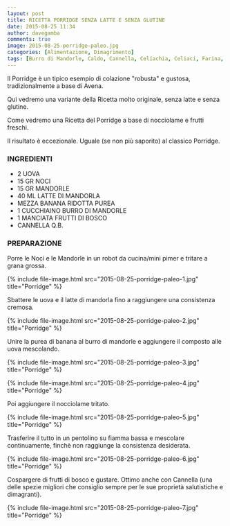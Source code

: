 ```yaml
---
layout: post
title: RICETTA PORRIDGE SENZA LATTE E SENZA GLUTINE
date: 2015-08-25 11:34
author: davegamba
comments: true
image: 2015-08-25-porridge-paleo.jpg
categories: [Alimentazione, Dimagrimento]
tags: [Burro di Mandorle, Caldo, Cannella, Celiachia, Celiaci, Farina, Freddo, Glutine, Latte, Mandorle, Noci, Paleo, Porridge, Proteico, Ricette]
---
```

Il Porridge è un tipico esempio di colazione "robusta" e gustosa, tradizionalmente a base di Avena.

Qui vedremo una variante della Ricetta molto originale, senza latte e senza glutine.

Come vedremo una Ricetta del Porridge a base di nocciolame e frutti freschi.

Il risultato è eccezionale. Uguale (se non più saporito) al classico Porridge.

### INGREDIENTI

-	2 UOVA
-	15 GR NOCI
-	15 GR MANDORLE
-	40 ML LATTE DI MANDORLA
-	MEZZA BANANA RIDOTTA PUREA
-	1 CUCCHIAINO BURRO DI MANDORLE
-	1 MANCIATA FRUTTI DI BOSCO
-	CANNELLA Q.B.

### PREPARAZIONE

Porre le Noci e le Mandorle in un robot da cucina/mini pimer e tritare a grana grossa.

{% include file-image.html src="2015-08-25-porridge-paleo-1.jpg" title="Porridge" %}

Sbattere le uova e il latte di mandorla fino a raggiungere una consistenza cremosa.

{% include file-image.html src="2015-08-25-porridge-paleo-2.jpg" title="Porridge" %}

Unire la purea di banana al burro di mandorle e aggiungere il composto alle uova mescolando.

{% include file-image.html src="2015-08-25-porridge-paleo-3.jpg" title="Porridge" %}

{% include file-image.html src="2015-08-25-porridge-paleo-4.jpg" title="Porridge" %}

Poi aggiungere il nocciolame tritato.

{% include file-image.html src="2015-08-25-porridge-paleo-5.jpg" title="Porridge" %}

Trasferire il tutto in un pentolino su fiamma bassa e mescolare continuamente, finchè non raggiunge la consistenza desiderata.

{% include file-image.html src="2015-08-25-porridge-paleo-6.jpg" title="Porridge" %}

Cospargere di frutti di bosco e gustare. Ottimo anche con Cannella (una delle spezie migliori che consiglio sempre per le sue proprietà salutistiche e dimagranti).

{% include file-image.html src="2015-08-25-porridge-paleo-7.jpg" title="Porridge" %}